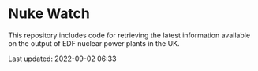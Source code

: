 # Nuke Watch

This repository includes code for retrieving the latest information available on the output of EDF nuclear power plants in the UK.

Last updated: 2022-09-02 06:33